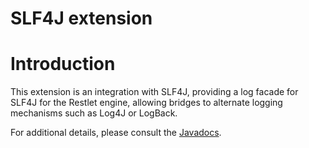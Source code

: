 SLF4J extension
===============

Introduction
============

This extension is an integration with SLF4J, providing a log facade for
SLF4J for the Restlet engine, allowing bridges to alternate logging
mechanisms such as Log4J or LogBack.

For additional details, please consult the
[Javadocs](http://web.archive.org/web/20110309020614/http://www.restlet.org/documentation/2.0/jse/ext/org/restlet/ext/slf4j/package-summary.html).

